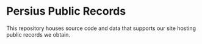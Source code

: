 # Persius Public Records
This repository houses source code and data that supports our site hosting public records we obtain.
